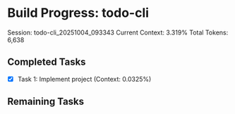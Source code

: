 # Build Progress: todo-cli
Session: todo-cli_20251004_093343
Current Context: 3.319%
Total Tokens: 6,638

## Completed Tasks
- [x] Task 1: Implement project (Context: 0.0325%)

## Remaining Tasks
